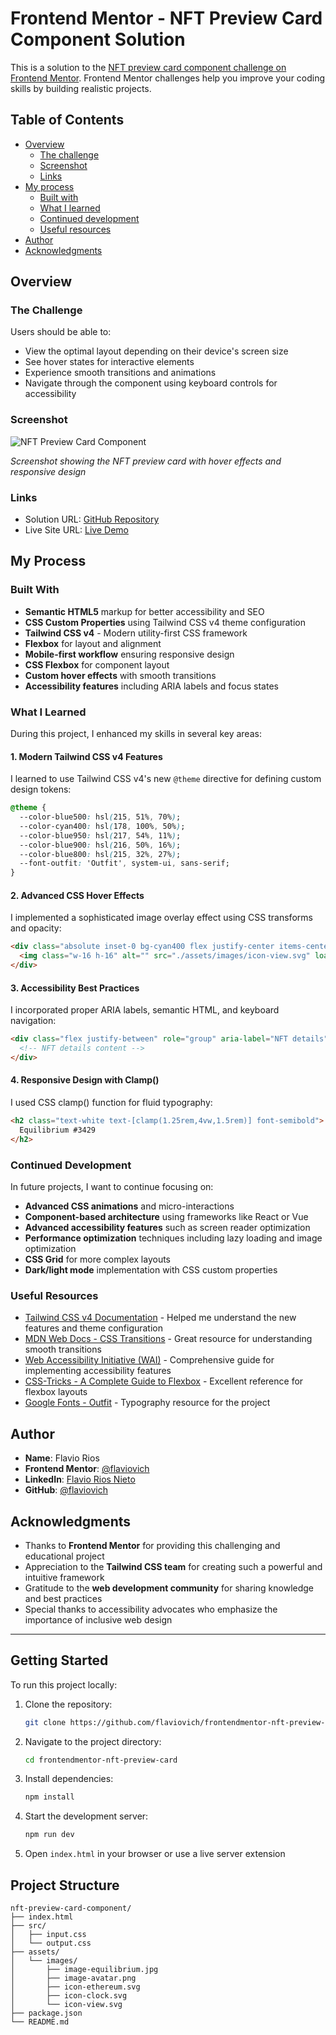 # Frontend Mentor - NFT Preview Card Component Solution

This is a solution to the [NFT preview card component challenge on Frontend Mentor](https://www.frontendmentor.io/challenges/nft-preview-card-component-SbdUL_w0U). Frontend Mentor challenges help you improve your coding skills by building realistic projects.

## Table of Contents

- [Overview](#overview)
  - [The challenge](#the-challenge)
  - [Screenshot](#screenshot)
  - [Links](#links)
- [My process](#my-process)
  - [Built with](#built-with)
  - [What I learned](#what-i-learned)
  - [Continued development](#continued-development)
  - [Useful resources](#useful-resources)
- [Author](#author)
- [Acknowledgments](#acknowledgments)

## Overview

### The Challenge

Users should be able to:

- View the optimal layout depending on their device's screen size
- See hover states for interactive elements
- Experience smooth transitions and animations
- Navigate through the component using keyboard controls for accessibility

### Screenshot

![NFT Preview Card Component](./assets/images/screenshot.png)

*Screenshot showing the NFT preview card with hover effects and responsive design*

### Links

- Solution URL: [GitHub Repository](https://github.com/flaviovich/frontendmentor-nft-preview-card)
- Live Site URL: [Live Demo](https://flaviovich.github.io/frontendmentor-nft-preview-card)

## My Process

### Built With

- **Semantic HTML5** markup for better accessibility and SEO
- **CSS Custom Properties** using Tailwind CSS v4 theme configuration
- **Tailwind CSS v4** - Modern utility-first CSS framework
- **Flexbox** for layout and alignment
- **Mobile-first workflow** ensuring responsive design
- **CSS Flexbox** for component layout
- **Custom hover effects** with smooth transitions
- **Accessibility features** including ARIA labels and focus states

### What I Learned

During this project, I enhanced my skills in several key areas:

#### 1. Modern Tailwind CSS v4 Features
I learned to use Tailwind CSS v4's new `@theme` directive for defining custom design tokens:

```css
@theme {
  --color-blue500: hsl(215, 51%, 70%);
  --color-cyan400: hsl(178, 100%, 50%);
  --color-blue950: hsl(217, 54%, 11%);
  --color-blue900: hsl(216, 50%, 16%);
  --color-blue800: hsl(215, 32%, 27%);
  --font-outfit: 'Outfit', system-ui, sans-serif;
}
```

#### 2. Advanced CSS Hover Effects
I implemented a sophisticated image overlay effect using CSS transforms and opacity:

```html
<div class="absolute inset-0 bg-cyan400 flex justify-center items-center opacity-0 transition-opacity duration-300 ease-in-out rounded-lg group-hover:opacity-50">
  <img class="w-16 h-16" alt="" src="./assets/images/icon-view.svg" loading="lazy">
</div>
```

#### 3. Accessibility Best Practices
I incorporated proper ARIA labels, semantic HTML, and keyboard navigation:

```html
<div class="flex justify-between" role="group" aria-label="NFT details">
  <!-- NFT details content -->
</div>
```

#### 4. Responsive Design with Clamp()
I used CSS clamp() function for fluid typography:

```html
<h2 class="text-white text-[clamp(1.25rem,4vw,1.5rem)] font-semibold">
  Equilibrium #3429
</h2>
```

### Continued Development

In future projects, I want to continue focusing on:

- **Advanced CSS animations** and micro-interactions
- **Component-based architecture** using frameworks like React or Vue
- **Advanced accessibility features** such as screen reader optimization
- **Performance optimization** techniques including lazy loading and image optimization
- **CSS Grid** for more complex layouts
- **Dark/light mode** implementation with CSS custom properties

### Useful Resources

- [Tailwind CSS v4 Documentation](https://tailwindcss.com/docs) - Helped me understand the new features and theme configuration
- [MDN Web Docs - CSS Transitions](https://developer.mozilla.org/en-US/docs/Web/CSS/CSS_Transitions) - Great resource for understanding smooth transitions
- [Web Accessibility Initiative (WAI)](https://www.w3.org/WAI/) - Comprehensive guide for implementing accessibility features
- [CSS-Tricks - A Complete Guide to Flexbox](https://css-tricks.com/snippets/css/a-guide-to-flexbox/) - Excellent reference for flexbox layouts
- [Google Fonts - Outfit](https://fonts.google.com/specimen/Outfit) - Typography resource for the project

## Author

- **Name**: Flavio Rios
- **Frontend Mentor**: [@flaviovich](https://www.frontendmentor.io/profile/flaviovich)
- **LinkedIn**: [Flavio Rios Nieto](https://www.linkedin.com/in/flavio-rios-nieto/)
- **GitHub**: [@flaviovich](https://github.com/flaviovich)

## Acknowledgments

- Thanks to **Frontend Mentor** for providing this challenging and educational project
- Appreciation to the **Tailwind CSS team** for creating such a powerful and intuitive framework
- Gratitude to the **web development community** for sharing knowledge and best practices
- Special thanks to accessibility advocates who emphasize the importance of inclusive web design

---

## Getting Started

To run this project locally:

1. Clone the repository:
   ```bash
   git clone https://github.com/flaviovich/frontendmentor-nft-preview-card.git
   ```

2. Navigate to the project directory:
   ```bash
   cd frontendmentor-nft-preview-card
   ```

3. Install dependencies:
   ```bash
   npm install
   ```

4. Start the development server:
   ```bash
   npm run dev
   ```

5. Open `index.html` in your browser or use a live server extension

## Project Structure

```
nft-preview-card-component/
├── index.html
├── src/
│   ├── input.css
│   └── output.css
├── assets/
│   └── images/
│       ├── image-equilibrium.jpg
│       ├── image-avatar.png
│       ├── icon-ethereum.svg
│       ├── icon-clock.svg
│       └── icon-view.svg
├── package.json
└── README.md
```